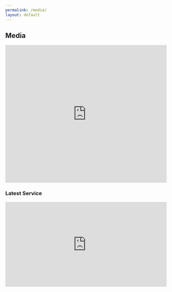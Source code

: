 ```yaml
---
permalink: /media/
layout: default
---
```


## Media

<div class="container py-3">
    <iframe src="https://www.podbean.com/media/player/multi?playlist=http%3A%2F%2Fplaylist.podbean.com%2F11234490%2Fplaylist_multi.xml&amp;vjs=1&amp;size=430&amp;skin=4&amp;episode_list_bg=%23ffffff&amp;bg_left=%23000000&amp;bg_mid=%230c5056&amp;bg_right=%232a1844&amp;podcast_title_color=%23c4c4c4&amp;episode_title_color=%23ffffff&amp;auto=0&amp;share=1&amp;fonts=Helvetica&amp;download=1&amp;rtl=0&amp;show_playlist_recent_number=10" title="The Well Church" width="100%" height="430" scrolling="no" style="border: none;"></iframe>
</div>

### Latest Service

<div class="container py-3">
    <iframe width="100%" height="265" src="https://clyp.it/jecpv0in/widget" frameborder="0"></iframe>
</div>